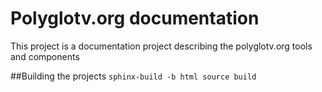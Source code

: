 # Polyglotv.org documentation 

This project is a documentation project describing the polyglotv.org tools and components


##Building the projects
`sphinx-build -b html source build`


